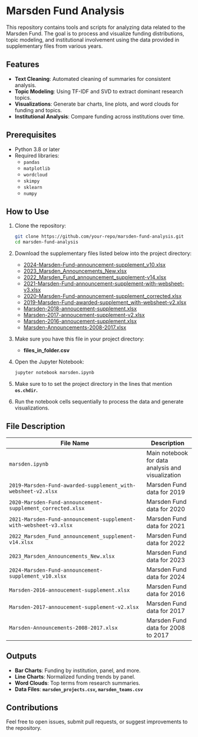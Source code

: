# Marsden Fund Analysis

This repository contains tools and scripts for analyzing data related to the Marsden Fund. The goal is to process and visualize funding distributions, topic modeling, and institutional involvement using the data provided in supplementary files from various years.

## Features

- **Text Cleaning**: Automated cleaning of summaries for consistent analysis.
- **Topic Modeling**: Using TF-IDF and SVD to extract dominant research topics.
- **Visualizations**: Generate bar charts, line plots, and word clouds for funding and topics.
- **Institutional Analysis**: Compare funding across institutions over time.

## Prerequisites

- Python 3.8 or later
- Required libraries:
  - `pandas`
  - `matplotlib`
  - `wordcloud`
  - `skimpy`
  - `sklearn`
  - `numpy`

## How to Use

1. Clone the repository:
   ```bash
   git clone https://github.com/your-repo/marsden-fund-analysis.git
   cd marsden-fund-analysis
   ```

2. Download the supplementary files listed below into the project directory:
   - [2024-Marsden-Fund-announcement-supplement_v10.xlsx](https://www.royalsociety.org.nz/assets/2024-Marsden-Fund-announcement-supplement_v10.xlsx)
   - [2023_Marsden_Announcements_New.xlsx](https://www.royalsociety.org.nz/assets/2023_Marsden_Announcements_New.xlsx)
   - [2022_Marsden_Fund_announcement_supplement-v14.xlsx](https://www.royalsociety.org.nz/assets/2022_Marsden_Fund_announcement_supplement-v14.xlsx)
   - [2021-Marsden-Fund-announcement-supplement-with-websheet-v3.xlsx](https://www.royalsociety.org.nz/assets/2021-Marsden-Fund-announcement-supplement-with-websheet-v3.xlsx)
   - [2020-Marsden-Fund-announcement-supplement_corrected.xlsx](https://www.royalsociety.org.nz/assets/2020-Marsden-Fund-announcement-supplement_corrected.xlsx)
   - [2019-Marsden-Fund-awarded-supplement_with-websheet-v2.xlsx](https://www.royalsociety.org.nz/assets/2019-Marsden-Fund-awarded-supplement_with-websheet-v2.xlsx)
   - [Marsden-2018-annoucement-supplement.xlsx](https://www.royalsociety.org.nz/assets/Uploads/Marsden-2018-annoucement-supplement.xlsx)
   - [Marsden-2017-annoucement-supplement-v2.xlsx](https://www.royalsociety.org.nz/assets/Uploads/Marsden-2017-annoucement-supplement-v2.xlsx)
   - [Marsden-2016-annoucement-supplement.xlsx](https://www.royalsociety.org.nz/assets/documents/Marsden-2016-annoucement-supplement.xlsx)
   - [Marsden-Announcements-2008-2017.xlsx](https://www.royalsociety.org.nz/assets/Uploads/Marsden-Announcements-2008-2017.xlsx)

3. Make sure you have this file in your project directory:

    - **files_in_folder.csv**


4. Open the Jupyter Notebook:
   ```bash
   jupyter notebook marsden.ipynb
   ```

5. Make sure to to set the project directory in the lines that mention **`os.chdir`.**

5. Run the notebook cells sequentially to process the data and generate visualizations.

## File Description

| File Name                                        | Description                                       |
|-------------------------------------------------|-------------------------------------------------|
| `marsden.ipynb`                                 | Main notebook for data analysis and visualization |
| `2019-Marsden-Fund-awarded-supplement_with-websheet-v2.xlsx` | Marsden Fund data for 2019                      |
| `2020-Marsden-Fund-announcement-supplement_corrected.xlsx` | Marsden Fund data for 2020                      |
| `2021-Marsden-Fund-announcement-supplement-with-websheet-v3.xlsx` | Marsden Fund data for 2021                      |
| `2022_Marsden_Fund_announcement_supplement-v14.xlsx` | Marsden Fund data for 2022                      |
| `2023_Marsden_Announcements_New.xlsx`           | Marsden Fund data for 2023                      |
| `2024-Marsden-Fund-announcement-supplement_v10.xlsx` | Marsden Fund data for 2024                      |
| `Marsden-2016-annoucement-supplement.xlsx`      | Marsden Fund data for 2016                      |
| `Marsden-2017-annoucement-supplement-v2.xlsx`   | Marsden Fund data for 2017                      |
| `Marsden-Announcements-2008-2017.xlsx`   | Marsden Fund data for 2008 to 2017                      |



## Outputs

- **Bar Charts**: Funding by institution, panel, and more.
- **Line Charts**: Normalized funding trends by panel.
- **Word Clouds**: Top terms from research summaries.
- **Data Files**: **`marsden_projects.csv`, `marsden_teams.csv`**

## Contributions

Feel free to open issues, submit pull requests, or suggest improvements to the repository.
